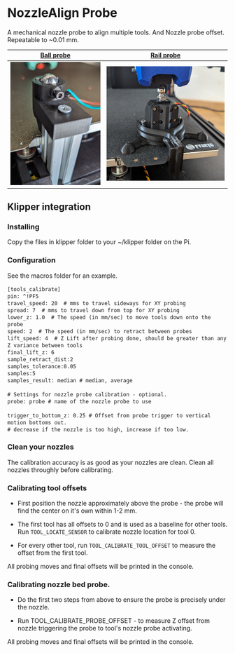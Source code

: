 # NozzleAlign Probe
A mechanical nozzle probe to align multiple tools. And Nozzle probe offset.
Repeatable to ~0.01 mm.

| **[Ball probe](./BallProbe.md)**  | **[Rail probe](./RailProbe.md)** |
| ------------- | ------------- |
| ![Ball probe](/images/ball-probe.jpg)  | ![Ball probe](/images/rail-probe.jpg) |

## Klipper integration

### Installing

Copy the files in klipper folder to your ~/klipper folder on the Pi.

### Configuration

See the macros folder for an example.

```
[tools_calibrate]
pin: ^!PF5
travel_speed: 20  # mms to travel sideways for XY probing
spread: 7  # mms to travel down from top for XY probing
lower_z: 1.0  # The speed (in mm/sec) to move tools down onto the probe
speed: 2  # The speed (in mm/sec) to retract between probes
lift_speed: 4  # Z Lift after probing done, should be greater than any Z variance between tools
final_lift_z: 6 
sample_retract_dist:2
samples_tolerance:0.05
samples:5
samples_result: median # median, average

# Settings for nozzle probe calibration - optional.
probe: probe # name of the nozzle probe to use

trigger_to_bottom_z: 0.25 # Offset from probe trigger to vertical motion bottoms out. 
# decrease if the nozzle is too high, increase if too low.
```

### Clean your nozzles 

The calibration accuracy is as good as your nozzles are clean. 
Clean all nozzles throughly before calibrating.

### Calibrating tool offsets

- First position the nozzle approximately above the probe - the probe will find the center on it's own within 1-2 mm.

- The first tool has all offsets to 0 and is used as a baseline for other tools. Run ```TOOL_LOCATE_SENSOR``` to calibrate nozzle location for tool 0.

- For every other tool, run ```TOOL_CALIBRATE_TOOL_OFFSET``` to measure the offset from the first tool.

All probing moves and final offsets will be printed in the console.

### Calibrating nozzle bed probe.

- Do the first two steps from above to ensure the probe is precisely under the nozzle.

- Run TOOL_CALIBRATE_PROBE_OFFSET - to measure Z offset from nozzle triggering the probe to tool's nozzle probe activating.

All probing moves and final offsets will be printed in the console.
